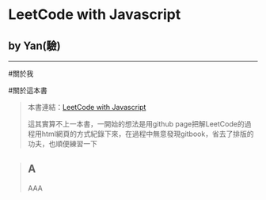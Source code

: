 # LeetCode with Javascript
## by Yan(驗)

***
#關於我
 

#關於這本書
>本書連結：[LeetCode with Javascript](https://www.gitbook.com/read/book/skyyen999/-leetcode-with-javascript)  
>
> 這其實算不上一本書，一開始的想法是用github page把解LeetCode的過程用html網頁的方式紀錄下來，在過程中無意發現gitbook，省去了排版的功夫，也順便練習一下

> ## A
>AAA






## 







